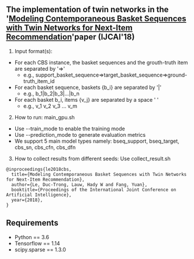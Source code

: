 ## The implementation of twin networks in the '[Modeling Contemporaneous Basket Sequences with Twin Networks for Next-Item Recommendation](https://www.ijcai.org/proceedings/2018/0474.pdf)'paper (IJCAI'18)

1. Input format(s): 
 + For each CBS instance, the basket sequences and the grouth-truth item are separated by '=>' 
    - e.g.,  support_basket_sequence=>target_basket_sequence=>ground-truth_item_id
 + For each basket sequence, baskets {b_i} are separated by '|'
    - e.g.,  b_1|b_2|b_3|...|b_n
 + For each basket b_i, items {v_j} are separated by a space ' '
    - e.g., v_1 v_2 v_3 ... v_m

2. How to run: main_gpu.sh
  + Use --train_mode to enable the training mode
  + Use --prediction_mode to generate evaluation metrics
  + We support 5 main model types namely: bseq_support, bseq_target, cbs_sn, cbs_cfn, cbs_dfn

3. How to collect results from different seeds: Use collect_result.sh

```
@inproceedings{le2018cbs,
  title={Modeling Contemporaneous Basket Sequences with Twin Networks for Next-Item Recommendation},
  author={Le, Duc-Trong, Lauw, Hady W and Fang, Yuan},
  booktitle={Proceedings of the International Joint Conference on Artificial Intelligence},
  year={2018},
}
```

## Requirements

- Python == 3.6
- Tensorflow == 1.14
- scipy.sparse == 1.3.0

